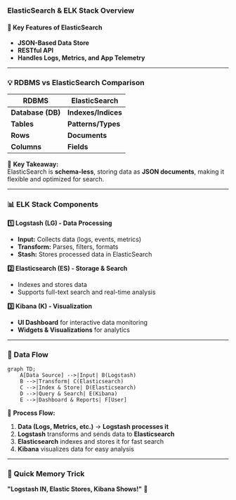 ### **ElasticSearch & ELK Stack Overview**  

#### **🔎 Key Features of ElasticSearch**  
- **JSON-Based Data Store**  
- **RESTful API**  
- **Handles Logs, Metrics, and App Telemetry**  

---

### **💡 RDBMS vs ElasticSearch Comparison**
| **RDBMS** | **ElasticSearch** |
|------------|------------------|
| **Database (DB)** | **Indexes/Indices** |
| **Tables** | **Patterns/Types** |
| **Rows** | **Documents** |
| **Columns** | **Fields** |

📌 **Key Takeaway:**  
ElasticSearch is **schema-less**, storing data as **JSON documents**, making it flexible and optimized for search.

---

### **📊 ELK Stack Components**
**1️⃣ Logstash (LG) - Data Processing**  
   - **Input:** Collects data (logs, events, metrics)  
   - **Transform:** Parses, filters, formats  
   - **Stash:** Stores processed data in ElasticSearch  

**2️⃣ Elasticsearch (ES) - Storage & Search**  
   - Indexes and stores data  
   - Supports full-text search and real-time analysis  

**3️⃣ Kibana (K) - Visualization**  
   - **UI Dashboard** for interactive data monitoring  
   - **Widgets & Visualizations** for analytics  

---

### **🔄 Data Flow**
```mermaid
graph TD;
    A[Data Source] -->|Input| B(Logstash)
    B -->|Transform| C(Elasticsearch)
    C -->|Index & Store| D(Elasticsearch)
    D -->|Query & Search| E(Kibana)
    E -->|Dashboard & Reports| F[User]
```
📌 **Process Flow:**  
1. **Data (Logs, Metrics, etc.)** → **Logstash processes it**  
2. **Logstash** transforms and sends data to **Elasticsearch**  
3. **Elasticsearch** indexes and stores it for fast search  
4. **Kibana** visualizes data for easy analysis  

---

### **🧠 Quick Memory Trick**  
**"Logstash IN, Elastic Stores, Kibana Shows!"** 🚀  

